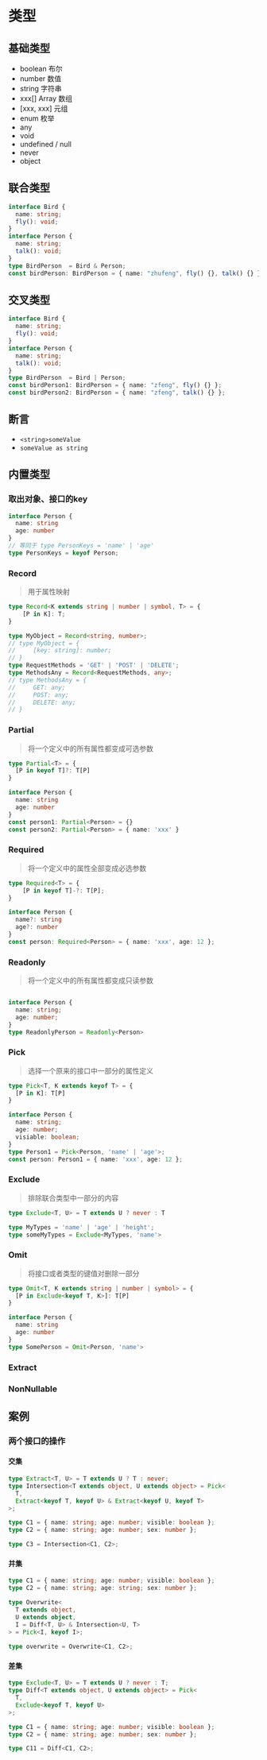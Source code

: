 # 类型

## 基础类型
- boolean
	布尔
- number
	数值
- string
	字符串
- xxx[] Array<xxx>
	数组
- [xxx, xxx]
	元组
- enum
	枚举
- any
- void
- undefined / null
- never
- object


## 联合类型
```ts
interface Bird {
  name: string;
  fly(): void;
}
interface Person {
  name: string;
  talk(): void;
}
type BirdPerson  = Bird & Person;
const birdPerson: BirdPerson = { name: "zhufeng", fly() {}, talk() {} };
```

## 交叉类型
```ts
interface Bird {
  name: string;
  fly(): void;
}
interface Person {
  name: string;
  talk(): void;
}
type BirdPerson  = Bird | Person;
const birdPerson1: BirdPerson = { name: "zfeng", fly() {} }; 
const birdPerson2: BirdPerson = { name: "zfeng", talk() {} };
```

## 断言
- `<string>someValue`
- `someValue as string`


## 内置类型
### 取出对象、接口的key
```ts
interface Person {
  name: string
  age: number
}
// 等同于 type PersonKeys = 'name' | 'age'
type PersonKeys = keyof Person;
```

### Record
> 用于属性映射
```ts
type Record<K extends string | number | symbol, T> = {
    [P in K]: T;
}
```
```ts
type MyObject = Record<string, number>;
// type MyObject = {
//     [key: string]: number;
// }
type RequestMethods = 'GET' | 'POST' | 'DELETE';
type MethodsAny = Record<RequestMethods, any>;
// type MethodsAny = {
//     GET: any;
//     POST: any;
//     DELETE: any;
// }
```

### Partial
> 将一个定义中的所有属性都变成可选参数
```ts
type Partial<T> = {
  [P in keyof T]?: T[P]
}
```
```ts
interface Person {
  name: string
  age: number
}
const person1: Partial<Person> = {}
const person2: Partial<Person> = { name: 'xxx' }
```

### Required
> 将一个定义中的属性全部变成必选参数
```ts
type Required<T> = {
	[P in keyof T]-?: T[P];
}
```
```ts
interface Person {
  name?: string
  age?: number
}
const person: Required<Person> = { name: 'xxx', age: 12 };
```

### Readonly
> 将一个定义中的所有属性都变成只读参数
```ts
```
```ts
interface Person {
  name: string;
  age: number;
}
type ReadonlyPerson = Readonly<Person>
```

### Pick
> 选择一个原来的接口中一部分的属性定义
```ts
type Pick<T, K extends keyof T> = {
  [P in K]: T[P]
}
```
```ts
interface Person {
  name: string;
  age: number;
  visiable: boolean;
}
type Person1 = Pick<Person, 'name' | 'age'>;
const person: Person1 = { name: 'xxx', age: 12 };
```

### Exclude
> 排除联合类型中一部分的内容
```ts
type Exclude<T, U> = T extends U ? never : T
```
```ts
type MyTypes = 'name' | 'age' | 'height';
type someMyTypes = Exclude<MyTypes, 'name'>
```

### Omit
> 将接口或者类型的键值对删除一部分
```ts
type Omit<T, K extends string | number | symbol> = {
  [P in Exclude<keyof T, K>]: T[P]
}
```
```ts
interface Person {
  name: string
  age: number
}
type SomePerson = Omit<Person, 'name'>
```

### Extract

### NonNullable

## 案例
### 两个接口的操作
#### 交集
```ts
type Extract<T, U> = T extends U ? T : never;
type Intersection<T extends object, U extends object> = Pick<
  T,
  Extract<keyof T, keyof U> & Extract<keyof U, keyof T>
>;

type C1 = { name: string; age: number; visible: boolean };
type C2 = { name: string; age: number; sex: number };

type C3 = Intersection<C1, C2>;
```
#### 并集
```ts
type C1 = { name: string; age: number; visible: boolean };
type C2 = { name: string; age: string; sex: number };

type Overwrite<
  T extends object,
  U extends object,
  I = Diff<T, U> & Intersection<U, T>
> = Pick<I, keyof I>;
  
type overwrite = Overwrite<C1, C2>;
```
#### 差集
```ts
type Exclude<T, U> = T extends U ? never : T;
type Diff<T extends object, U extends object> = Pick<
  T,
  Exclude<keyof T, keyof U>
>;

type C1 = { name: string; age: number; visible: boolean };
type C2 = { name: string; age: number; sex: number };

type C11 = Diff<C1, C2>;
```